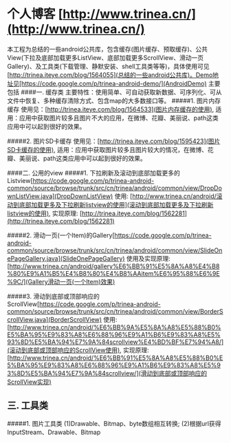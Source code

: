 个人博客  [http://www.trinea.cn/](http://www.trinea.cn/)
=============
本工程为总结的一些android公共库，包含缓存(图片缓存、预取缓存)、公共View(下拉及底部加载更多ListView、底部加载更多ScrollView、滑动一页Gallery)、及工具类(下载管理、静默安装、shell工具类等等)，具体使用可见[http://trinea.iteye.com/blog/1564055](总结的一些android公共库)。Demo地址见[https://code.google.com/p/trinea-android-demo/](AndroidDemo)
主要包括
####一. 缓存类
主要特性：使用简单、可自动获取新数据、可序列化、可从文件中恢复、多种缓存清除方式、包含map的大多数接口等。
#####1. 图片内存缓存
使用见：[http://trinea.iteye.com/blog/1564533](图片内存缓存的使用), 适用：应用中获取图片较多且图片不大的应用，在微博、花瓣、美丽说、path这类应用中可以起到很好的效果。

#####2. 图片SD卡缓存
使用见：[http://trinea.iteye.com/blog/1595423](图片SD卡缓存的使用), 适用：应用中获取图片较多且图片较大的情况，在微博、花瓣、美丽说、path这类应用中可以起到很好的效果。

####二. 公用的view
#####1. 下拉刷新及滚动到底部加载更多的Listview[https://code.google.com/p/trinea-android-common/source/browse/trunk/src/cn/trinea/android/common/view/DropDownListView.java](DropDownListView)
使用: [http://www.trinea.cn/android/滚动到底部加载更多及下拉刷新listview的使用](滚动到底部加载更多及下拉刷新listview的使用), 实现原理: [http://trinea.iteye.com/blog/1562281](http://trinea.iteye.com/blog/1562281)

#####2. 滑动一页(一个Item)的Gallery[https://code.google.com/p/trinea-android-common/source/browse/trunk/src/cn/trinea/android/common/view/SlideOnePageGallery.java](SlideOnePageGallery)
使用及实现原理: [http://www.trinea.cn/android/gallery%E6%BB%91%E5%8A%A8%E4%B8%80%E9%A1%B5%E4%B8%80%E4%B8%AAitem%E6%95%88%E6%9E%9C/](Gallery滑动一页(一个Item)效果)

#####3. 滑动到底部或顶部响应的ScrollView[https://code.google.com/p/trinea-android-common/source/browse/trunk/src/cn/trinea/android/common/view/BorderScrollView.java](BorderScrollView)
使用: [http://www.trinea.cn/android/%E6%BB%9A%E5%8A%A8%E5%88%B0%E5%BA%95%E9%83%A8%E6%88%96%E9%A1%B6%E9%83%A8%E5%93%8D%E5%BA%94%E7%9A%84scrollview%E4%BD%BF%E7%94%A8/](滚动到底部或顶部响应的ScrollView使用), 实现原理: [http://www.trinea.cn/android/%E6%BB%91%E5%8A%A8%E5%88%B0%E5%BA%95%E9%83%A8%E6%88%96%E9%A1%B6%E9%83%A8%E5%93%8D%E5%BA%94%E7%9A%84scrollview/](滑动到底部或顶部响应的ScrollView实现)


三. 工具类
-------------
#####1. 图片工具类
(1)Drawable、Bitmap、byte数组相互转换; (2)根据url获得InputStream、Drawable、Bitmap
